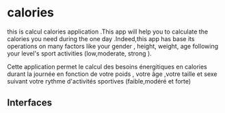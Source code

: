 # calories

this is calcul calories application .This app will help you to calculate the calories you need
during the one day .Indeed,this app has  base its operations on many factors  like your gender , height, weight,
age following your level's sport  activities (low,moderate, strong ).

Cette application permet le calcul des besoins énergitiques en calories durant 
la journée en fonction de votre poids , votre âge ,votre taille et sexe suivant votre
rythme d'activités sportives (faible,modéré et forte) 

## Interfaces 


